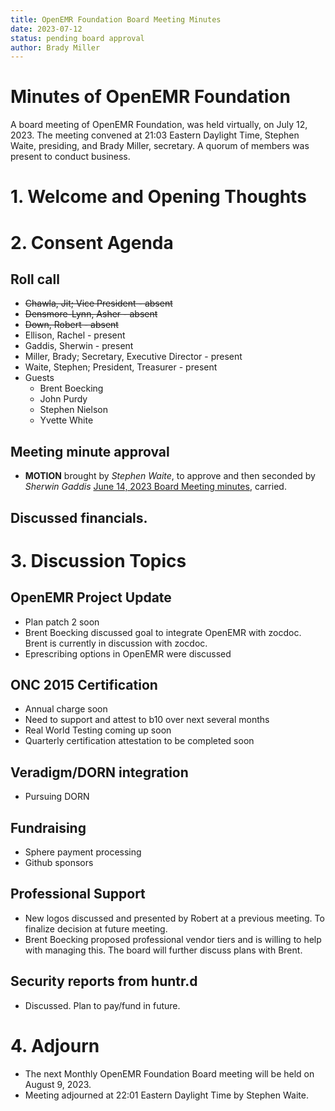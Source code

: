 ```yaml
---
title: OpenEMR Foundation Board Meeting Minutes
date: 2023-07-12
status: pending board approval
author: Brady Miller
---
```


# Minutes of OpenEMR Foundation

A board meeting of OpenEMR Foundation, was held virtually, on July 12, 2023. The meeting
convened at 21:03 Eastern Daylight Time, Stephen Waite, presiding, and Brady Miller, secretary. A quorum of members was present to conduct business.

# 1. Welcome and Opening Thoughts

# 2. Consent Agenda
## Roll call
  - ~~Chawla, Jit; Vice President - absent~~
  - ~~Densmore-Lynn, Asher - absent~~
  - ~~Down, Robert - absent~~
  - Ellison, Rachel - present
  - Gaddis, Sherwin - present
  - Miller, Brady; Secretary, Executive Director - present
  - Waite, Stephen; President, Treasurer - present
  - Guests
    - Brent Boecking
    - John Purdy
    - Stephen Nielson
    - Yvette White
## Meeting minute approval
  - **MOTION** brought by _Stephen Waite_, to approve and then seconded by _Sherwin Gaddis_ [June 14, 2023 Board Meeting minutes](https://github.com/openemr/foundation-minutes/blob/master/2023-06-14-Board.md), carried.

## Discussed financials.

# 3. Discussion Topics

## OpenEMR Project Update
  - Plan patch 2 soon
  - Brent Boecking discussed goal to integrate OpenEMR with zocdoc. Brent is currently in discussion with zocdoc.
  - Eprescribing options in OpenEMR were discussed
  
## ONC 2015 Certification
  - Annual charge soon
  - Need to support and attest to b10 over next several months
  - Real World Testing coming up soon
  - Quarterly certification attestation to be completed soon

## Veradigm/DORN integration
  - Pursuing DORN
  
## Fundraising
  - Sphere payment processing
  - Github sponsors

## Professional Support
  - New logos discussed and presented by Robert at a previous meeting. To finalize decision at future meeting.
  - Brent Boecking proposed professional vendor tiers and is willing to help with managing this. The board will further discuss plans with Brent.

## Security reports from huntr.d
  - Discussed. Plan to pay/fund in future.

# 4. Adjourn
  - The next Monthly OpenEMR Foundation Board meeting will be held on August 9, 2023.
  - Meeting adjourned at 22:01 Eastern Daylight Time by Stephen Waite.
